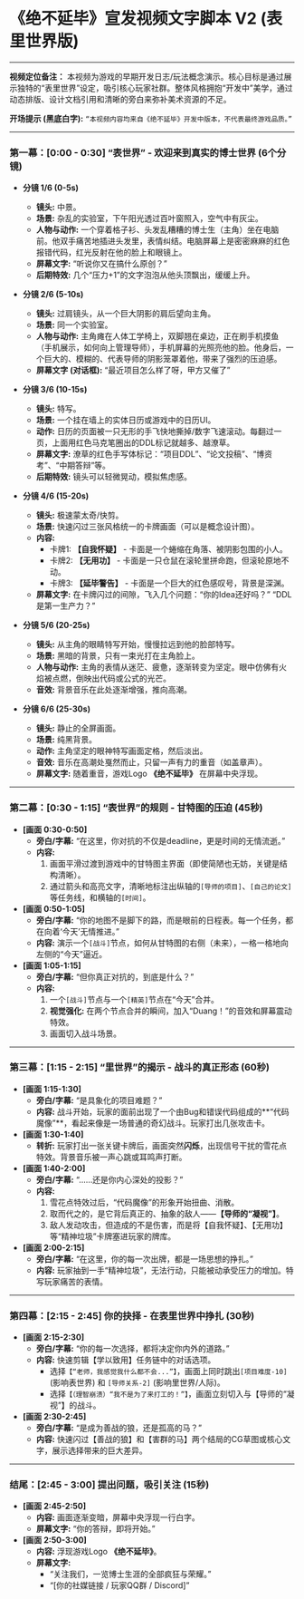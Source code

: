 
# 《绝不延毕》宣发视频文字脚本 V2 (表里世界版)

---

**视频定位备注：**
本视频为游戏的早期开发日志/玩法概念演示。核心目标是通过展示独特的“表里世界”设定，吸引核心玩家社群。整体风格拥抱“开发中”美学，通过动态排版、设计文档引用和清晰的旁白来弥补美术资源的不足。

**开场提示 (黑底白字):**
`“本视频内容均来自《绝不延毕》开发中版本，不代表最终游戏品质。”`

---

### **第一幕：[0:00 - 0:30] “表世界” - 欢迎来到真实的博士世界 (6个分镜)**

*   **分镜 1/6 (0-5s)**
    *   **镜头:** 中景。
    *   **场景:** 杂乱的实验室，下午阳光透过百叶窗照入，空气中有灰尘。
    *   **人物与动作:** 一个穿着格子衫、头发乱糟糟的博士生（主角）坐在电脑前。他双手痛苦地插进头发里，表情纠结。电脑屏幕上是密密麻麻的红色报错代码，红光反射在他的脸上和眼镜上。
    *   **屏幕文字:** “听说你又在搞什么原创？”
    *   **后期特效:** 几个“压力+1”的文字泡泡从他头顶飘出，缓缓上升。

*   **分镜 2/6 (5-10s)**
    *   **镜头:** 过肩镜头，从一个巨大阴影的肩后望向主角。
    *   **场景:** 同一个实验室。
    *   **人物与动作:** 主角瘫在人体工学椅上，双脚翘在桌边，正在刷手机摸鱼（手机展示，如何向上管理导师），手机屏幕的光照亮他的脸。他身后，一个巨大的、模糊的、代表导师的阴影笼罩着他，带来了强烈的压迫感。
    *   **屏幕文字 (对话框):** “最近项目怎么样了呀，甲方又催了”

*   **分镜 3/6 (10-15s)**
    *   **镜头:** 特写。
    *   **场景:** 一个挂在墙上的实体日历或游戏中的日历UI。
    *   **动作:** 日历的页面被一只无形的手飞快地撕掉/数字飞速滚动。每翻过一页，上面用红色马克笔圈出的DDL标记就越多、越潦草。
    *   **屏幕文字:** 潦草的红色手写体标记：“项目DDL”、“论文投稿”、“博资考”、“中期答辩”等。
    *   **后期特效:** 镜头可以轻微晃动，模拟焦虑感。

*   **分镜 4/6 (15-20s)**
    *   **镜头:** 极速蒙太奇/快剪。
    *   **场景:** 快速闪过三张风格统一的卡牌画面（可以是概念设计图）。
    *   **内容:**
        *   卡牌1: **【自我怀疑】** - 卡面是一个蜷缩在角落、被阴影包围的小人。
        *   卡牌2: **【无用功】** - 卡面是一只仓鼠在滚轮里拼命跑，但滚轮原地不动。
        *   卡牌3: **【延毕警告】** - 卡面是一个巨大的红色感叹号，背景是深渊。
    *   **屏幕文字:** 在卡牌闪过的间隙，飞入几个问题：“你的Idea还好吗？” “DDL是第一生产力？”

*   **分镜 5/6 (20-25s)**
    *   **镜头:** 从主角的眼睛特写开始，慢慢拉远到他的脸部特写。
    *   **场景:** 黑暗的背景，只有一束光打在主角脸上。
    *   **人物与动作:** 主角的表情从迷茫、疲惫，逐渐转变为坚定。眼中仿佛有火焰被点燃，倒映出代码或公式的光芒。
    *   **音效:** 背景音乐在此处逐渐增强，推向高潮。

*   **分镜 6/6 (25-30s)**
    *   **镜头:** 静止的全屏画面。
    *   **场景:** 纯黑背景。
    *   **动作:** 主角坚定的眼神特写画面定格，然后淡出。
    *   **音效:** 音乐在高潮处戛然而止，只留一声有力的重音（如盖章声）。
    *   **屏幕文字:** 随着重音，游戏Logo **《绝不延毕》** 在屏幕中央浮现。

---

### **第二幕：[0:30 - 1:15] “表世界”的规则 - 甘特图的压迫 (45秒)**

*   **[画面 0:30-0:50]**
    *   **旁白/字幕:** “在这里，你对抗的不仅是deadline，更是时间的无情流逝。”
    *   **内容:**
        1.  画面平滑过渡到游戏中的甘特图主界面（即使简陋也无妨，关键是结构清晰）。
        2.  通过箭头和高亮文字，清晰地标注出纵轴的`[导师的项目]`、`[自己的论文]`等任务线，和横轴的`[时间]`。
*   **[画面 0:50-1:05]**
    *   **旁白/字幕:** “你的地图不是脚下的路，而是眼前的日程表。每一个任务，都在向着‘今天’无情推进。”
    *   **内容:** 演示一个`[战斗]`节点，如何从甘特图的右侧（未来），一格一格地向左侧的“今天”逼近。
*   **[画面 1:05-1:15]**
    *   **旁白/字幕:** “但你真正对抗的，到底是什么？”
    *   **内容:**
        1.  一个`[战斗]`节点与一个`[精英]`节点在“今天”合并。
        2.  **视觉强化:** 在两个节点合并的瞬间，加入“Duang！”的音效和屏幕震动特效。
        3.  画面切入战斗场景。

---

### **第三幕：[1:15 - 2:15] “里世界”的揭示 - 战斗的真正形态 (60秒)**

*   **[画面 1:15-1:30]**
    *   **旁白/字幕:** “是具象化的项目难题？”
    *   **内容:** 战斗开始，玩家的面前出现了一个由Bug和错误代码组成的**“代码魔像”**，看起来像是一场普通的奇幻战斗。玩家打出几张攻击卡。
*   **[画面 1:30-1:40]**
    *   **转折:** 玩家打出一张关键卡牌后，画面突然**闪烁**，出现信号干扰的雪花点特效。背景音乐被一声心跳或耳鸣声打断。
*   **[画面 1:40-2:00]**
    *   **旁白/字幕:** “……还是你内心深处的投影？”
    *   **内容:**
        1.  雪花点特效过后，“代码魔像”的形象开始扭曲、消散。
        2.  取而代之的，是它背后真正的、抽象的敌人——**【导师的“凝视”】**。
        3.  敌人发动攻击，但造成的不是伤害，而是将【自我怀疑】、【无用功】等“精神垃圾”卡牌塞进玩家的牌库。
*   **[画面 2:00-2:15]**
    *   **旁白/字幕:** “在这里，你的每一次出牌，都是一场思想的挣扎。”
    *   **内容:** 玩家抽到一手“精神垃圾”，无法行动，只能被动承受压力的增加。特写玩家痛苦的表情。

---

### **第四幕：[2:15 - 2:45] 你的抉择 - 在表里世界中挣扎 (30秒)**

*   **[画面 2:15-2:30]**
    *   **旁白/字幕:** “你的每一次选择，都将决定你内外的道路。”
    *   **内容:** 快速剪辑【学以致用】任务链中的对话选项。
        *   选择`【“老师，我感觉我什么都不会...”】`，画面上同时跳出`[项目难度-10]` (影响表世界) 和 `[导师关系-2]` (影响里世界/人际)。
        *   选择`【（理智崩溃）“我不是为了来打工的！”】`，画面立刻切入与【导师的“凝视”】的战斗。
*   **[画面 2:30-2:45]**
    *   **旁白/字幕:** “是成为善战的狼，还是孤高的马？”
    *   **内容:** 快速闪过【善战的狼】和【害群的马】两个结局的CG草图或核心文字，展示选择带来的巨大差异。

---

### **结尾：[2:45 - 3:00] 提出问题，吸引关注 (15秒)**

*   **[画面 2:45-2:50]**
    *   **内容:** 画面逐渐变暗，屏幕中央浮现一行白字。
    *   **屏幕文字:** “你的答辩，即将开始。”
*   **[画面 2:50-3:00]**
    *   **内容:** 浮现游戏Logo **《绝不延毕》**。
    *   **屏幕文字:**
        *   “关注我们，一览博士生涯的全部疯狂与荣耀。”
        *   “[你的社媒链接 / 玩家QQ群 / Discord]”
